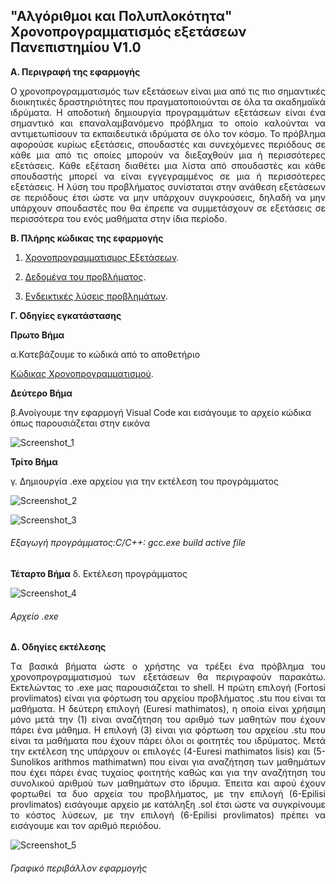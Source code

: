 ## "Αλγόριθμοι και Πολυπλοκότητα" Χρονοπρογραμματισμός εξετάσεων Πανεπιστημίου V1.0

**Α. Περιγραφή της εφαρμογής**
 <p style='text-align: justify;'> Ο χρονοπρογραμματισμός των εξετάσεων είναι μια από τις πιο σημαντικές διοικητικές δραστηριότητες που πραγματοποιούνται σε όλα τα ακαδημαϊκά ιδρύματα. Η αποδοτική δημιουργία προγραμμάτων εξετάσεων είναι ένα σημαντικό και επαναλαμβανόμενο πρόβλημα το οποίο καλούνται να αντιμετωπίσουν τα εκπαιδευτικά ιδρύματα σε όλο τον κόσμο. 
Το πρόβλημα αφορούσε κυρίως εξετάσεις, σπουδαστές και συνεχόμενες περιόδους σε κάθε μια από τις οποίες μπορούν να διεξαχθούν μια ή περισσότερες εξετάσεις. Κάθε εξέταση διαθέτει μια λίστα από σπουδαστές και κάθε σπουδαστής μπορεί να είναι εγγεγραμμένος σε μια ή περισσότερες εξετάσεις. Η λύση του προβλήματος συνίσταται στην ανάθεση εξετάσεων σε περιόδους έτσι ώστε να μην υπάρχουν συγκρούσεις, δηλαδή να μην υπάρχουν σπουδαστές που θα έπρεπε να συμμετάσχουν σε εξετάσεις σε περισσότερα του ενός μαθήματα στην ίδια περίοδο. </p>




**Β. Πλήρης κώδικας της εφαρμογής**

 
1. [Χρονοπρογραμματισμος Εξετάσεων](https://github.com/ioannispanges/xronoprogrammatismos/blob/main/timetable%20reader.c).


2. [Δεδομένα του προβλήματος](https://github.com/ioannispanges/xronoprogrammatismos/blob/main/toronto%20.zip).


3. [Ενδεικτικές λύσεις προβλημάτων](https://github.com/ioannispanges/xronoprogrammatismos/blob/main/good_solutions1%20.zip).


**Γ. Οδηγίες εγκατάστασης**

**Πρωτο Βήμα**

α.Κατεβάζουμε το κώδικά από το αποθετήριο

[Κώδικας Χρονοπρογραμματισμού](https://github.com/ioannispanges/xronoprogrammatismos).

**Δεύτερο Βήμα**

β.Ανοίγουμε την εφαρμογή Visual Code και εισάγουμε το αρχείο κώδικα όπως παρουσιάζεται στην εικόνα

![Screenshot_1](https://user-images.githubusercontent.com/72886828/105190765-029f6580-5b3f-11eb-909b-e1dde929f5ef.png)







**Τρίτο Βήμα**

γ. Δημιουργία .exe αρχείου για την εκτέλεση του προγράμματος 

![Screenshot_2](https://user-images.githubusercontent.com/72886828/105191382-abe65b80-5b3f-11eb-9d8c-f84a857e6152.png)

![Screenshot_3](https://user-images.githubusercontent.com/72886828/105191551-e51ecb80-5b3f-11eb-952d-5126ce08a996.png)
###### Εξαγωγή προγράμματος:C/C++: gcc.exe build active file



**Τέταρτο Βήμα**
δ. Εκτέλεση προγράμματος

![Screenshot_4](https://user-images.githubusercontent.com/72886828/105192200-87d74a00-5b40-11eb-8f69-ecb24e92f627.png)
###### Αρχείο .exe







**Δ. Οδηγίες εκτέλεσης**
<p style='text-align: justify;'>Tα βασικά βήματα ώστε ο χρήστης να τρέξει ένα πρόβλημα του χρονοπρογραμματισμού των εξετάσεων θα περιγραφούν παρακάτω. Εκτελώντας το .exe μας παρουσιάζεται το shell. Η πρώτη επιλογή (Fortosi provlimatos) είναι για φόρτωση του αρχείου προβλήματος .stu που είναι τα μαθήματα. Η δεύτερη επιλογή (Euresi mathimatos), η οποία είναι χρήσιμη μόνο μετά την (1) είναι αναζήτηση του αριθμό των μαθητών που έχουν πάρει ένα μάθημα. Η επιλογή (3) είναι για φόρτωση του αρχείου .stu που είναι τα μαθήματα που έχουν πάρει όλοι οι φοιτητές του ιδρύματος. Μετά την εκτέλεση της υπάρχουν οι επιλογές (4-Euresi mathimatos lisis) και (5- Sunolikos arithmos mathimatwn) που είναι για αναζήτηση των μαθημάτων που έχει πάρει ένας τυχαίος φοιτητής καθώς και για την αναζήτηση του συνολικού αριθμού των μαθημάτων στο ίδρυμα. Έπειτα και αφού έχουν φορτωθεί τα δυο αρχεία του προβλήματος, με την επιλογή (6-Epilisi provlimatos) εισάγουμε αρχείο με κατάληξη .sol έτσι ώστε να συγκρίνουμε το κόστος λύσεων, με την επιλογή (6-Epilisi provlimatos) πρέπει να εισάγουμε και τον αριθμό περιόδου. </p>




![Screenshot_5](https://user-images.githubusercontent.com/72886828/105194357-2c0dc080-5b42-11eb-997e-9a1fc2c70abd.png)
###### Γραφικό περιβάλλον εφαρμογής



